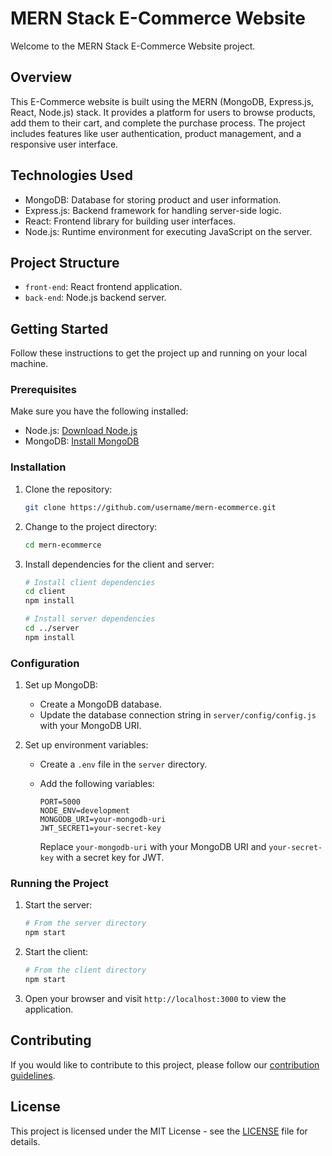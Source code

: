 # MERN Stack E-Commerce Website

Welcome to the MERN Stack E-Commerce Website project.

## Overview

This E-Commerce website is built using the MERN (MongoDB, Express.js, React, Node.js) stack. It provides a platform for users to browse products, add them to their cart, and complete the purchase process. The project includes features like user authentication, product management, and a responsive user interface.

## Technologies Used

- MongoDB: Database for storing product and user information.
- Express.js: Backend framework for handling server-side logic.
- React: Frontend library for building user interfaces.
- Node.js: Runtime environment for executing JavaScript on the server.

## Project Structure

- `front-end`: React frontend application.
- `back-end`: Node.js backend server.

## Getting Started

Follow these instructions to get the project up and running on your local machine.

### Prerequisites

Make sure you have the following installed:

- Node.js: [Download Node.js](https://nodejs.org/)
- MongoDB: [Install MongoDB](https://docs.mongodb.com/manual/installation/)

### Installation

1. Clone the repository:

   ```bash
   git clone https://github.com/username/mern-ecommerce.git
   ```

2. Change to the project directory:

   ```bash
   cd mern-ecommerce
   ```

3. Install dependencies for the client and server:

   ```bash
   # Install client dependencies
   cd client
   npm install

   # Install server dependencies
   cd ../server
   npm install
   ```

### Configuration

1. Set up MongoDB:

   - Create a MongoDB database.
   - Update the database connection string in `server/config/config.js` with your MongoDB URI.

2. Set up environment variables:

   - Create a `.env` file in the `server` directory.
   - Add the following variables:

     ```env
     PORT=5000
     NODE_ENV=development
     MONGODB_URI=your-mongodb-uri
     JWT_SECRET1=your-secret-key
     ```

     Replace `your-mongodb-uri` with your MongoDB URI and `your-secret-key` with a secret key for JWT.

### Running the Project

1. Start the server:

   ```bash
   # From the server directory
   npm start
   ```

2. Start the client:

   ```bash
   # From the client directory
   npm start
   ```

3. Open your browser and visit `http://localhost:3000` to view the application.

## Contributing

If you would like to contribute to this project, please follow our [contribution guidelines](CONTRIBUTING.md).

## License

This project is licensed under the MIT License - see the [LICENSE](LICENSE) file for details.
